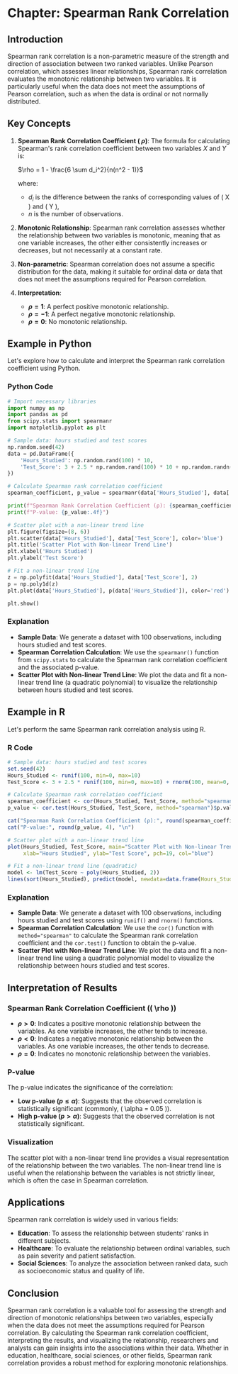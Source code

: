 # Chapter: Spearman Rank Correlation

## Introduction

Spearman rank correlation is a non-parametric measure of the strength and direction of association between two ranked variables. Unlike Pearson correlation, which assesses linear relationships, Spearman rank correlation evaluates the monotonic relationship between two variables. It is particularly useful when the data does not meet the assumptions of Pearson correlation, such as when the data is ordinal or not normally distributed.

## Key Concepts

1. **Spearman Rank Correlation Coefficient ( $\rho$)**: The formula for calculating Spearman's rank correlation coefficient between two variables $X$ and $Y$ is:
   
   $\rho = 1 - \frac{6 \sum d_i^2}{n(n^2 - 1)}$
   
   where:
   - $d_i$ is the difference between the ranks of corresponding values of \( X \) and \( Y \),
   - $n$ is the number of observations.

2. **Monotonic Relationship**: Spearman rank correlation assesses whether the relationship between two variables is monotonic, meaning that as one variable increases, the other either consistently increases or decreases, but not necessarily at a constant rate.

3. **Non-parametric**: Spearman correlation does not assume a specific distribution for the data, making it suitable for ordinal data or data that does not meet the assumptions required for Pearson correlation.

4. **Interpretation**:
   - **$\rho = 1$**: A perfect positive monotonic relationship.
   - **$\rho = -1$**: A perfect negative monotonic relationship.
   - **$\rho = 0$**: No monotonic relationship.

## Example in Python

Let's explore how to calculate and interpret the Spearman rank correlation coefficient using Python.

### Python Code

```python
# Import necessary libraries
import numpy as np
import pandas as pd
from scipy.stats import spearmanr
import matplotlib.pyplot as plt

# Sample data: hours studied and test scores
np.random.seed(42)
data = pd.DataFrame({
    'Hours_Studied': np.random.rand(100) * 10,
    'Test_Score': 3 + 2.5 * np.random.rand(100) * 10 + np.random.randn(100) * 2
})

# Calculate Spearman rank correlation coefficient
spearman_coefficient, p_value = spearmanr(data['Hours_Studied'], data['Test_Score'])

print(f"Spearman Rank Correlation Coefficient (ρ): {spearman_coefficient:.2f}")
print(f"P-value: {p_value:.4f}")

# Scatter plot with a non-linear trend line
plt.figure(figsize=(8, 6))
plt.scatter(data['Hours_Studied'], data['Test_Score'], color='blue')
plt.title('Scatter Plot with Non-linear Trend Line')
plt.xlabel('Hours Studied')
plt.ylabel('Test Score')

# Fit a non-linear trend line
z = np.polyfit(data['Hours_Studied'], data['Test_Score'], 2)
p = np.poly1d(z)
plt.plot(data['Hours_Studied'], p(data['Hours_Studied']), color='red')

plt.show()
```

### Explanation

- **Sample Data**: We generate a dataset with 100 observations, including hours studied and test scores.
- **Spearman Correlation Calculation**: We use the `spearmanr()` function from `scipy.stats` to calculate the Spearman rank correlation coefficient and the associated p-value.
- **Scatter Plot with Non-linear Trend Line**: We plot the data and fit a non-linear trend line (a quadratic polynomial) to visualize the relationship between hours studied and test scores.

## Example in R

Let's perform the same Spearman rank correlation analysis using R.

### R Code

```r
# Sample data: hours studied and test scores
set.seed(42)
Hours_Studied <- runif(100, min=0, max=10)
Test_Score <- 3 + 2.5 * runif(100, min=0, max=10) + rnorm(100, mean=0, sd=2)

# Calculate Spearman rank correlation coefficient
spearman_coefficient <- cor(Hours_Studied, Test_Score, method="spearman")
p_value <- cor.test(Hours_Studied, Test_Score, method="spearman")$p.value

cat("Spearman Rank Correlation Coefficient (ρ):", round(spearman_coefficient, 2), "\n")
cat("P-value:", round(p_value, 4), "\n")

# Scatter plot with a non-linear trend line
plot(Hours_Studied, Test_Score, main="Scatter Plot with Non-linear Trend Line",
     xlab="Hours Studied", ylab="Test Score", pch=19, col="blue")

# Fit a non-linear trend line (quadratic)
model <- lm(Test_Score ~ poly(Hours_Studied, 2))
lines(sort(Hours_Studied), predict(model, newdata=data.frame(Hours_Studied=sort(Hours_Studied))), col="red", lwd=2)
```

### Explanation

- **Sample Data**: We generate a dataset with 100 observations, including hours studied and test scores using `runif()` and `rnorm()` functions.
- **Spearman Correlation Calculation**: We use the `cor()` function with `method="spearman"` to calculate the Spearman rank correlation coefficient and the `cor.test()` function to obtain the p-value.
- **Scatter Plot with Non-linear Trend Line**: We plot the data and fit a non-linear trend line using a quadratic polynomial model to visualize the relationship between hours studied and test scores.

## Interpretation of Results

### Spearman Rank Correlation Coefficient (\( \rho \))

- **$\rho > 0$**: Indicates a positive monotonic relationship between the variables. As one variable increases, the other tends to increase.
- **$\rho < 0$**: Indicates a negative monotonic relationship between the variables. As one variable increases, the other tends to decrease.
- **$\rho = 0$**: Indicates no monotonic relationship between the variables.

### P-value

The p-value indicates the significance of the correlation:
- **Low p-value ($p \leq \alpha$)**: Suggests that the observed correlation is statistically significant (commonly, \( \alpha = 0.05 \)).
- **High p-value ($p > \alpha$)**: Suggests that the observed correlation is not statistically significant.

### Visualization

The scatter plot with a non-linear trend line provides a visual representation of the relationship between the two variables. The non-linear trend line is useful when the relationship between the variables is not strictly linear, which is often the case in Spearman correlation.

## Applications

Spearman rank correlation is widely used in various fields:

- **Education**: To assess the relationship between students' ranks in different subjects.
- **Healthcare**: To evaluate the relationship between ordinal variables, such as pain severity and patient satisfaction.
- **Social Sciences**: To analyze the association between ranked data, such as socioeconomic status and quality of life.

## Conclusion

Spearman rank correlation is a valuable tool for assessing the strength and direction of monotonic relationships between two variables, especially when the data does not meet the assumptions required for Pearson correlation. By calculating the Spearman rank correlation coefficient, interpreting the results, and visualizing the relationship, researchers and analysts can gain insights into the associations within their data. Whether in education, healthcare, social sciences, or other fields, Spearman rank correlation provides a robust method for exploring monotonic relationships.
